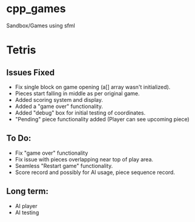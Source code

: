 # cpp_games
Sandbox/Games using sfml

# Tetris

## Issues Fixed

* Fix single block on game opening (a[] array wasn't initialized).
* Pieces start falling in middle as per original game.
* Added scoring system and display.
* Added a "game over" functionality.
* Added "debug" box for initial testing of coordinates.
* "Pending" piece functionality added (Player can see upcoming piece)

## To Do:

* Fix "game over" functionality
* Fix issue with pieces overlapping near top of play area.
* Seamless "Restart game" functionality.
* Score record and possibly for AI usage, piece sequence record.

## Long term:

* AI player 
* AI testing